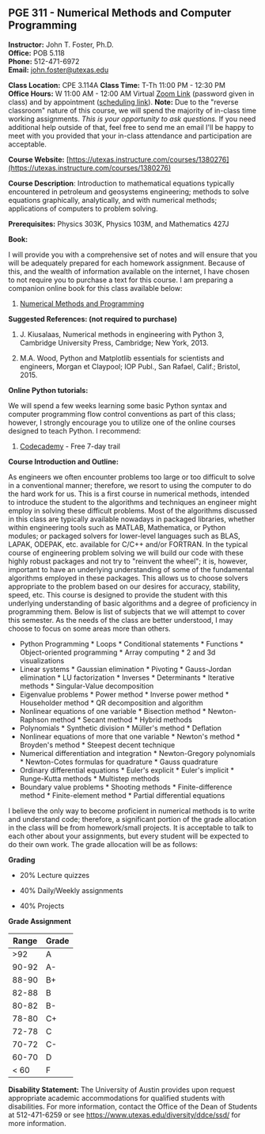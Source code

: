 <!--
.. title: Syllabus
.. slug: index
.. date: 2019-08-28 10:00:00 UTC-05:00
.. template: notitle.tmpl
.. description: PGE 323M - Reservoir Engineering III syllabus page
-->

## PGE 311 - Numerical Methods and Computer Programming


**Instructor:** John T. Foster, Ph.D.  
**Office:** POB 5.118  
**Phone:** 512-471-6972  
**Email:** [john.foster@utexas.edu](mailto:john.foster@.utexas.edu)  

**Class Location:** CPE 3.114A 
**Class Time:** T-Th 11:00 PM - 12:30 PM  
**Office Hours:** W 11:00 AM - 12:00 AM Virtual [Zoom Link](https://utexas.zoom.us/my/johntfoster) (password given in class) and by appointment ([scheduling link](https://johnfoster.pge.utexas.edu/calendar/)). **Note:**  Due to the "reverse classroom" nature of this course, we will spend the majority of in-class time working assignments.  *This is your opportunity to ask questions.*  If you need additional help outside of that, feel free to send me an email I'll be happy to meet with you provided that your in-class attendance and participation are acceptable.  


**Course Website:** [https://utexas.instructure.com/courses/1380276](https://utexas.instructure.com/courses/1380276)  

**Course Description**: Introduction to mathematical equations typically encountered in petroleum and geosystems engineering; methods to solve equations graphically, analytically, and with numerical methods; applications of computers to problem solving.   

**Prerequisites:** Physics 303K, Physics 103M, and Mathematics 427J

**Book:** 

I will provide you with a comprehensive set of notes and will ensure that you will be adequately prepared for each homework assignment.  Because of this, and the wealth of information available on the internet, I have chosen to not require you to purchase a text for this course.  I am preparing a companion online book for this class available below:

1. [Numerical Methods and Programming](https://johnfoster.pge.utexas.edu/numerical-methods-book)

**Suggested References: (not required to purchase)**

1. J. Kiusalaas, Numerical methods in engineering with Python 3, Cambridge University Press, Cambridge; New York, 2013.

1. M.A. Wood, Python and Matplotlib essentials for scientists and engineers, Morgan et Claypool; IOP Publ., San Rafael, Calif.; Bristol, 2015.

**Online Python tutorials:**

We will spend a few weeks learning some basic Python syntax and computer programming flow control conventions as part of this class; however, I strongly encourage you to utilize one of the online courses designed to teach Python.  I recommend:

1. [Codecademy](https://www.codecademy.com/catalog/language/python) - Free 7-day trail

**Course Introduction and Outline:**

As engineers we often encounter problems too large or too difficult to solve in a conventional manner;  therefore, we resort to using the computer to do the hard work for us.  This is a first course in numerical methods, intended to introduce the student to the algorithms and techniques an engineer might employ in solving these difficult problems.  Most of the algorithms discussed in this class are typically available nowadays in packaged libraries, whether within engineering tools such as MATLAB, Mathematica,  or Python modules; or packaged solvers for lower-level languages such as BLAS, LAPAK, ODEPAK, etc. available for C/C++ and/or FORTRAN.  In the typical course of engineering problem solving we will build our code with these highly robust packages and  not try to "reinvent the wheel"; it is, however, important to have an underlying understanding of some of the fundamental algorithms employed in these packages.  This allows us to choose solvers appropriate to the problem based on our desires for accuracy, stability, speed, etc.  This course is designed to provide the student with this underlying understanding of basic algorithms and a degree of proficiency in programming them.  Below is list of subjects that we will attempt to cover this semester.  As the needs of the class are better understood, I may choose to focus on some areas more than others.

 * Python Programming
       * Loops
       * Conditional statements
       * Functions
       * Object-oriented programming
       * Array computing
       * 2 and 3d visualizations
 * Linear systems
       * Gaussian elimination
       * Pivoting
       * Gauss-Jordan elimination
       * LU factorization
       * Inverses
       * Determinants
       * Iterative methods
       * Singular-Value decomposition
 * Eigenvalue problems
       * Power method
       * Inverse power method
       * Householder method
       * QR decomposition and algorithm
 * Nonlinear equations of one variable
       * Bisection method
       * Newton-Raphson method
       * Secant method
       * Hybrid methods
 * Polynomials
       * Synthetic division
       * Müller's method
       * Deflation
 * Nonlinear equations of more that one variable
       * Newton's method
       * Broyden's method
       * Steepest decent technique
 * Numerical differentiation and integration
       * Newton-Gregory polynomials
       * Newton-Cotes formulas for quadrature
       * Gauss quadrature
 * Ordinary differential equations
       * Euler's explicit
       * Euler's implicit
       * Runge-Kutta methods
       * Multistep methods
 * Boundary value problems
       * Shooting methods
       * Finite-difference method
       * Finite-element method
       * Partial differential equations

I believe the only way to become proficient in numerical methods is to write and understand code; therefore, a significant portion of the grade allocation in the class will be from homework/small projects.  It is acceptable to talk to each other about your assignments, but every student will be expected to do their own work.  The grade allocation will be as follows:

**Grading**

 * 20% Lecture quizzes

 * 40% Daily/Weekly assignments

 * 40% Projects


**Grade Assignment**

|Range|Grade|
|-|-|
|>92| A  |
|90-92| A-  |
|88-90| B+  |
|82-88| B  |
|80-82| B-  |
|78-80| C+  |
|72-78| C  |
|70-72| C-  |
|60-70| D  |
|< 60| F  |  


**Disability Statement:** The University of Austin provides upon request appropriate academic accommodations for qualified students with disabilities. For more information, contact the Office of the Dean of Students at 512-471-6259 or see <a href="https://www.utexas.edu/diversity/ddce/ssd/" target="_blank">https://www.utexas.edu/diversity/ddce/ssd/</a> for more information.
